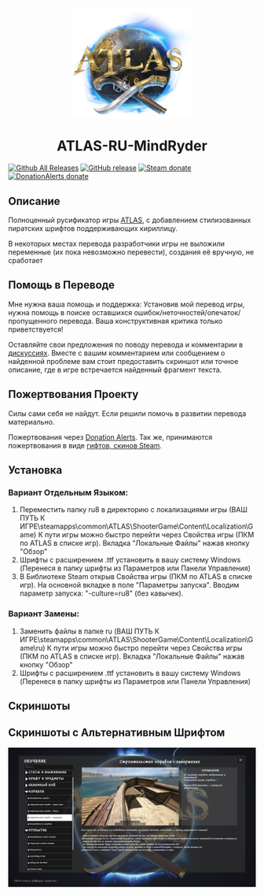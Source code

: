 <div align="center"><img src="https://github.com/mindryder/ATLAS-RU/raw/main/preview/atlas.png" width="250" alt="atlas game logo" align="center" style="max-width: 100%;">

# ATLAS-RU-MindRyder
</div>

[![Github All Releases](https://img.shields.io/github/downloads/mindryder/ATLAS-RU/total.svg?style=flat&logo=github)](https://github.com/mindryder/ATLAS-RU/releases)
[![GitHub release](https://img.shields.io/github/release/mindryder/ATLAS-RU.svg?style=flat&logo=github)](https://github.com/mindryder/ATLAS-RU/releases)
[![Steam donate](https://img.shields.io/badge/Steam-donate-000000.svg?logo=steam)](https://steamcommunity.com/tradeoffer/new/?partner=14288470&amp;token=1JHFSV4e)
[![DonationAlerts donate](https://img.shields.io/badge/Donation%20Alerts-donate-blueviolet)](https://www.donationalerts.com/r/mindryder)

## Описание

Полноценный русификатор игры [ATLAS](https://store.steampowered.com/app/834910/ATLAS/), с добавлением стилизованных пиратских шрифтов поддерживающих кириллицу.

В некоторых местах перевода разработчики игры не выложили переменные (их пока невозможно перевести), создания её вручную, не сработает

## Помощь в Переводе

Мне нужна ваша помощь и поддержка: 
Установив мой перевод игры, нужна помощь в поиске оставшихся ошибок/неточностей/опечаток/пропущенного перевода. Ваша конструктивная критика только приветствуется!

Оставляйте свои предложения по поводу перевода и комментарии в [дискуссиях](https://github.com/mindryder/ATLAS-RU/discussions). Вместе с вашим комментарием или сообщением о найденной проблеме вам стоит предоставить скриншот или точное описание, где в игре встречается найденный фрагмент текста.


## Пожертвования Проекту

Силы сами себя не найдут. Если решили помочь в развитии перевода материально. 

Пожертвования через [Donation Alerts](https://www.donationalerts.com/r/mindryder).
Так же, принимаются пожертвования в виде [гифтов, скинов Steam](https://steamcommunity.com/tradeoffer/new/?partner=14288470&amp;token=1JHFSV4e).

## Установка

### Вариант Отдельным Языком:

1. Переместить папку ru8 в директорию с локализациями игры (ВАШ ПУТЬ К ИГРЕ\steamapps\common\ATLAS\ShooterGame\Content\Localization\Game\)
К пути игры можно быстро перейти через Свойства игры (ПКМ по ATLAS в списке игр). Вкладка "Локальные Файлы" нажав кнопку "Обзор"
2. Шрифты с расширением .ttf установить в вашу систему Windows (Перенеся в папку шрифты из Параметров или Панели Управления)
3. В Библиотеке Steam открыв Свойства игры (ПКМ по ATLAS в списке игр).
На основной вкладке в поле "Параметры запуска". Вводим параметр запуска: "-culture=ru8" (без кавычек).

### Вариант Замены:

1. Заменить файлы в папке ru (ВАШ ПУТЬ К ИГРЕ\steamapps\common\ATLAS\ShooterGame\Content\Localization\Game\ru)
К пути игры можно быстро перейти через Свойства игры (ПКМ по ATLAS в списке игр). Вкладка "Локальные Файлы" нажав кнопку "Обзор"
2. Шрифты с расширением .ttf установить в вашу систему Windows (Перенеся в папку шрифты из Параметров или Панели Управления)

## Скриншоты

## Скриншоты с Альтернативным Шрифтом

![Альтернативный Шрифт](https://github.com/mindryder/ATLAS-RU/raw/main/preview/1.png)
